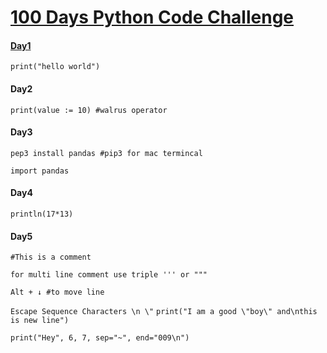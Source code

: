 # [100 Days Python Code Challenge](https://www.youtube.com/playlist?list=PLu0W_9lII9agwh1XjRt242xIpHhPT2llg)

#### [Day1](https://replit.com/@shanraisshan/Day1Python#main.py)

```print("hello world")```

#### Day2

```print(value := 10) #walrus operator```

#### Day3

```pep3 install pandas #pip3 for mac termincal```

```import pandas```

#### Day4

```println(17*13)```

#### Day5

```#This is a comment```

```for multi line comment use triple ''' or """```

```Alt + ↓ #to move line```

```Escape Sequence Characters \n \"``` 
```print("I am a good \"boy\" and\nthis is new line")```

```print("Hey", 6, 7, sep="~", end="009\n")```




